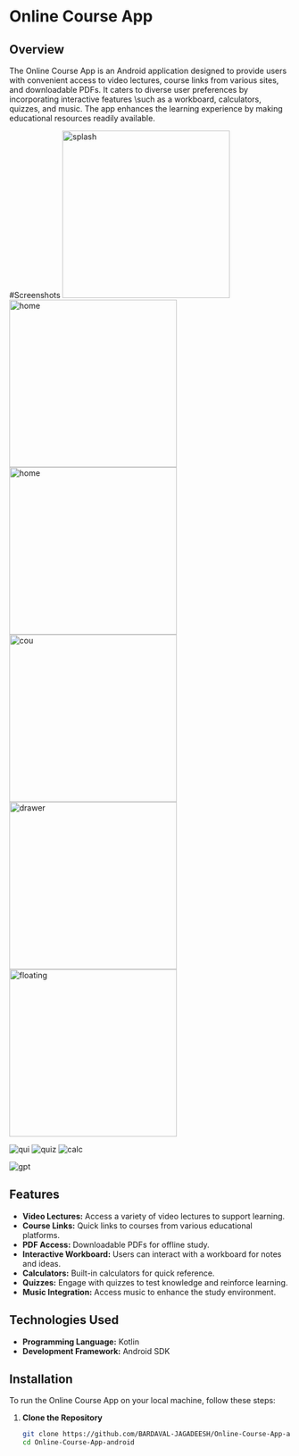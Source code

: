 # Online Course App

## Overview
The Online Course App is an Android application designed to provide users with convenient access to video lectures, 
course links from various sites, and downloadable PDFs. It caters to diverse user preferences by incorporating interactive features
\such as a workboard, calculators, quizzes, and music. The app enhances the learning experience by making educational resources readily available.

#Screenshots
<img src="https://github.com/user-attachments/assets/6179566d-c165-4737-b1f6-0394821c48c3" width="300" alt="splash"> <img src="https://github.com/user-attachments/assets/08e01575-4902-4066-a7b4-0380aa9a5a10" width="300" alt="home">
<img src="https://github.com/user-attachments/assets/08e01575-4902-4066-a7b4-0380aa9a5a10" width="300" alt="home">
<img src="https://github.com/user-attachments/assets/f0510abd-e4a0-4aea-b2d7-2ab05be5ad93" width="300" alt="cou">
<img src="https://github.com/user-attachments/assets/f3d0cf01-a2d3-41b2-a2e4-d8f7f83a4bc9" width="300" alt="drawer">
<img src="https://github.com/user-attachments/assets/62ab32a7-f9ac-4252-b64c-7d9f38e66053" width="300" alt="floating">


![qui](https://github.com/user-attachments/assets/d53a9b1f-9245-4516-b51a-46a5971688e4)
![quiz](https://github.com/user-attachments/assets/01a6bce8-0fc1-4702-8c2c-a7340c700689)
![calc](https://github.com/user-attachments/assets/88e6a7dd-9456-46fa-8ed4-a90f5c9bd9e5)





![gpt](https://github.com/user-attachments/assets/88575573-3173-4227-8f41-c0892693f109) 



## Features
- **Video Lectures:** Access a variety of video lectures to support learning.
- **Course Links:** Quick links to courses from various educational platforms.
- **PDF Access:** Downloadable PDFs for offline study.
- **Interactive Workboard:** Users can interact with a workboard for notes and ideas.
- **Calculators:** Built-in calculators for quick reference.
- **Quizzes:** Engage with quizzes to test knowledge and reinforce learning.
- **Music Integration:** Access music to enhance the study environment.

## Technologies Used
- **Programming Language:** Kotlin
- **Development Framework:** Android SDK

  
## Installation
To run the Online Course App on your local machine, follow these steps:

1. **Clone the Repository**
   ```bash
   git clone https://github.com/BARDAVAL-JAGADEESH/Online-Course-App-android.git
   cd Online-Course-App-android


